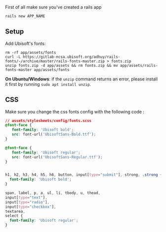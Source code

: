 First of all make sure you've created a rails app

```bash
rails new APP_NAME
```

## Setup

Add Ubisoft's fonts:

```
rm -rf app/assets/fonts
curl -L https://gitlab-ncsa.ubisoft.org/adhuy/rails-fonts/-/archive/master/rails-fonts-master.zip > fonts.zip
unzip fonts.zip -d app/assets && rm fonts.zip && mv app/assets/rails-fonts-master app/assets/fonts
```


**On Ubuntu/Windows**: if the `unzip` command returns an error, please install it first by running `sudo apt install unzip`.

## CSS

Make sure you change the css fonts config with the following code :

```css
// assets/stylesheets/config/fonts.scss
@font-face {
   font-family: 'Ubisoft bold';
   src: font-url('UbisoftSans-Bold.ttf');
}

@font-face {
   font-family: 'Ubisoft regular';
   src: font-url('UbisoftSans-Regular.ttf');
}


h1, h2, h3, h4, h5, h6, button, input[type="submit"], strong, .strong {
  font-family: 'Ubisoft bold';
}

span, label, p, a, ul, li, tbody, u, thead,
input[type="text"],
input[type="radio"],
input[type="checkbox"],
textarea,
select {
  font-family: 'Ubisoft regular';
}
```
